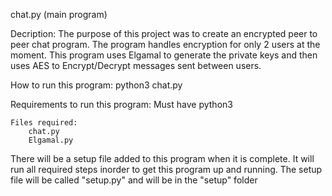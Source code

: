 chat.py (main program)

Decription:
	The purpose of this project was to create an encrypted peer to peer chat program.
	The program handles encryption for only 2 users at the moment.
	This program uses Elgamal to generate the private keys and then uses AES to Encrypt/Decrypt messages sent between  users.

How to run this program:
	python3 chat.py

Requirements to run this program:
	Must have python3
	
	Files required:
		chat.py
		Elgamal.py
		
There will be a setup file added to this program when it is complete.
It will run all required steps inorder to get this program up and running.
The setup file will be called "setup.py" and will be in the "setup" folder
